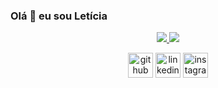 ### Olá 👋 eu sou Letícia

<div align="center">
 <a href="https://github.com/leticiarodriguesm", >
 <img altura="180em" src="https://github-readme-stats.vercel.app/api?username=leticiarodrigues&show_icons=true&theme=dark&include_all_commits=true&count_private=true"/>
 <img altura="180em" src="https://github-readme-stats.vercel.app/api/top-langs/?username=rafaballerini&layout=compact&langs_count=7&theme=dark"/>



[<img src='https://cdn.jsdelivr.net/npm/simple-icons@3.0.1/icons/github.svg' alt='github' height='40'>](https://github.com/leticiarodriguesm)  [<img src='https://cdn.jsdelivr.net/npm/simple-icons@3.0.1/icons/linkedin.svg' alt='linkedin' height='40'>](https://www.linkedin.com/in/leticiarodrigues/)  [<img src='https://cdn.jsdelivr.net/npm/simple-icons@3.0.1/icons/instagram.svg' alt='instagram' height='40'>](https://www.instagram.com/leticiarodrigues.ps/)  

